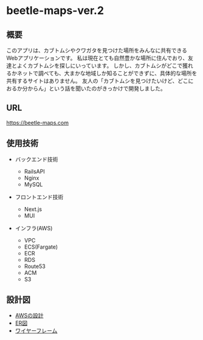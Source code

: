 # beetle-maps-ver.2

## 概要
このアプリは、カブトムシやクワガタを見つけた場所をみんなに共有できるWebアプリケーションです。
私は現在とても自然豊かな場所に住んでおり、友達とよくカブトムシを探しにいっています。
しかし、カブトムシがどこで獲れるかネットで調べても、大まかな地域しか知ることができずに、具体的な場所を共有するサイトはありません。
友人の「カブトムシを見つけたいけど、どこにおるか分からん」という話を聞いたのがきっかけで開発しました。

## URL
https://beetle-maps.com

## 使用技術
- バックエンド技術
    - RailsAPI
    - Nginx
    - MySQL

- フロントエンド技術
    - Next.js
    - MUI

- インフラ(AWS)
    - VPC
    - ECS(Fargate)
    - ECR
    - RDS
    - Route53
    - ACM
    - S3

## 設計図
- [AWSの設計](https://drive.google.com/file/d/1YV0fLhevri97cmt0jGy6ZM03aG8v7T9R/view?usp=sharing)
- [ER図](https://drive.google.com/file/d/1N4TVCman62Den7zuJCm6MzP21jmxTAan/view?usp=sharing)
- [ワイヤーフレーム](https://drive.google.com/file/d/1HKXpgER2BpMx9Z4zozPHb8W9DDngg1BA/view?usp=sharing)
